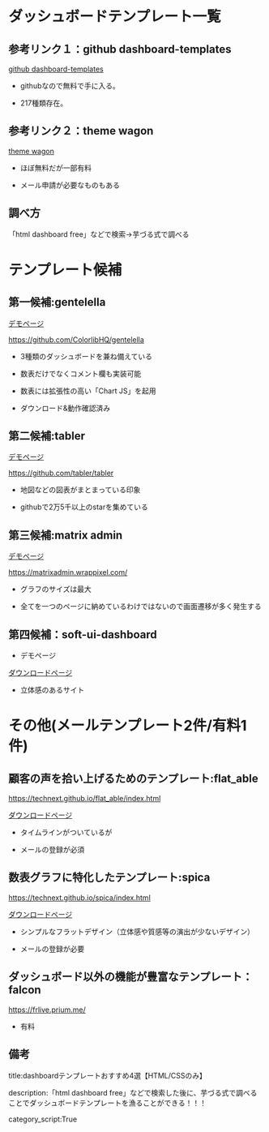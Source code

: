 

# ダッシュボードテンプレート一覧



## 参考リンク１：github dashboard-templates

<a href="https://github.com/topics/dashboard-templates">
github dashboard-templates
</a>

- githubなので無料で手に入る。

- 217種類存在。


## 参考リンク２：theme wagon

<a href="https://themewagon.com/theme-category/admin-dashboard/">
theme wagon
</a>

- ほぼ無料だが一部有料

- メール申請が必要なものもある

## 調べ方

「html dashboard free」などで検索→芋づる式で調べる




# テンプレート候補



## 第一候補:gentelella

<a href="https://colorlib.com/polygon/gentelella/index.html">
デモページ
</a>


https://github.com/ColorlibHQ/gentelella

- 3種類のダッシュボードを兼ね備えている

- 数表だけでなくコメント欄も実装可能

- 数表には拡張性の高い「Chart JS」を起用

- ダウンロード&動作確認済み



## 第二候補:tabler

<a href="https://preview.tabler.io/index.html">
デモページ
</a>

https://github.com/tabler/tabler

- 地図などの図表がまとまっている印象

- githubで2万5千以上のstarを集めている







## 第三候補:matrix admin

<a href="https://demos.wrappixel.com/free-admin-templates/bootstrap/matrix-bootstrap-free/html/index.html">
デモページ
</a>

https://matrixadmin.wrappixel.com/

- グラフのサイズは最大

- 全てを一つのページに納めているわけではないので画面遷移が多く発生する






## 第四候補：soft-ui-dashboard

- デモページ


<a href="https://github.com/pkafel/falcon">
ダウンロードページ
</a>

- 立体感のあるサイト











# その他(メールテンプレート2件/有料1件)






## 顧客の声を拾い上げるためのテンプレート:flat_able

https://technext.github.io/flat_able/index.html


<a href="https://codedthemes.com/item/flat-able-lite-free-admin-template/">ダウンロードページ</a>

- タイムラインがついているが

- メールの登録が必須


## 数表グラフに特化したテンプレート:spica

https://technext.github.io/spica/index.html

<a href="https://themewagon.com/themes/free-bootstrap-4-html5-admin-dashboard-template-spica/">
ダウンロードページ
</a>

- シンプルなフラットデザイン（立体感や質感等の演出が少ないデザイン）

- メールの登録が必要



## ダッシュボード以外の機能が豊富なテンプレート：falcon

https://frlive.prium.me/

- 有料


## 備考

title:dashboardテンプレートおすすめ4選【HTML/CSSのみ】

description:「html dashboard free」などで検索した後に、芋づる式で調べることでダッシュボードテンプレートを漁ることができる！！！


category_script:True


